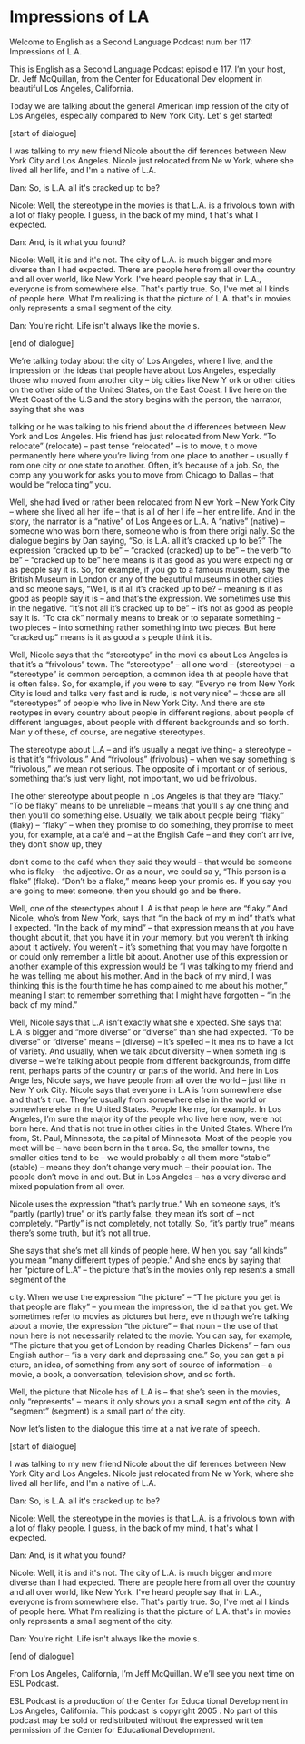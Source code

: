 # Impressions of LA

Welcome to English as a Second Language Podcast num ber 117: Impressions of L.A.

This is English as a Second Language Podcast episod e 117. I’m your host, Dr. Jeff McQuillan, from the Center for Educational Dev elopment in beautiful Los Angeles, California.

Today we are talking about the general American imp ression of the city of Los Angeles, especially compared to New York City. Let’ s get started!

[start of dialogue]

I was talking to my new friend Nicole about the dif ferences between New York City and Los Angeles. Nicole just relocated from Ne w York, where she lived all her life, and I'm a native of L.A.

Dan: So, is L.A. all it's cracked up to be?

Nicole: Well, the stereotype in the movies is that L.A. is a frivolous town with a lot of flaky people. I guess, in the back of my mind, t hat's what I expected.

Dan: And, is it what you found?

Nicole: Well, it is and it's not. The city of L.A. is much bigger and more diverse than I had expected. There are people here from all  over the country and all over world, like New York. I've heard people say that in  L.A., everyone is from somewhere else. That's partly true. So, I've met al l kinds of people here. What I'm realizing is that the picture of L.A. that's in  movies only represents a small segment of the city.

Dan: You're right. Life isn't always like the movie s.

[end of dialogue]

We’re talking today about the city of Los Angeles, where I live, and the impression or the ideas that people have about Los Angeles, especially those who moved from another city – big cities like New Y ork or other cities on the other side of the United States, on the East Coast.  I live here on the West Coast of the U.S and the story begins with the person, the narrator, saying that she was

talking or he was talking to his friend about the d ifferences between New York and Los Angeles. His friend has just relocated from  New York. “To relocate” (relocate) – past tense “relocated” – is to move, t o move permanently here where you’re living from one place to another – usually f rom one city or one state to another. Often, it’s because of a job. So, the comp any you work for asks you to move from Chicago to Dallas – that would be “reloca ting” you.

Well, she had lived or rather been relocated from N ew York – New York City – where she lived all her life – that is all of her l ife – her entire life. And in the story, the narrator is a “native” of Los Angeles or L.A. A  “native” (native) – someone who was born there, someone who is from there origi nally. So the dialogue begins by Dan saying, “So, is L.A. all it’s cracked  up to be?” The expression “cracked up to be” – “cracked (cracked) up to be” –  the verb “to be” – “cracked up to be” here means is it as good as you were expecti ng or as people say it is. So, for example, if you go to a famous museum, say the British Museum in London or any of the beautiful museums in other cities and so meone says, “Well, is it all it’s cracked up to be? – meaning is it as good as people  say it is – and that’s the expression. We sometimes use this in the negative. “It’s not all it’s cracked up to be” – it’s not as good as people say it is. “To cra ck” normally means to break or to separate something – two pieces – into something  rather something into two pieces. But here “cracked up” means is it as good a s people think it is.

Well, Nicole says that the “stereotype” in the movi es about Los Angeles is that it’s a “frivolous” town. The “stereotype” – all one  word – (stereotype) – a “stereotype” is common perception, a common idea th at people have that is often false. So, for example, if you were to say, “Everyo ne from New York City is loud and talks very fast and is rude, is not very nice” – those are all “stereotypes” of people who live in New York City. And there are ste reotypes in every country about people in different regions, about people of different languages, about people with different backgrounds and so forth. Man y of these, of course, are negative stereotypes.

The stereotype about L.A – and it’s usually a negat ive thing- a stereotype – is that it’s “frivolous.” And “frivolous” (frivolous) – when we say something is “frivolous,” we mean not serious. The opposite of i mportant or of serious, something that’s just very light, not important, wo uld be frivolous.

The other stereotype about people in Los Angeles is  that they are “flaky.” “To be flaky” means to be unreliable – means that you’ll s ay one thing and then you’ll do something else. Usually, we talk about people being  “flaky” (flaky) – “flaky” – when they promise to do something, they promise to meet you, for example, at a café and – at the English Café – and they don’t arr ive, they don’t show up, they

don’t come to the café when they said they would – that would be someone who is flaky – the adjective. Or as a noun, we could sa y, “This person is a flake” (flake). “Don’t be a flake,” means keep your promis es. If you say you are going to meet someone, then you should go and be there.

Well, one of the stereotypes about L.A is that peop le here are “flaky.” And Nicole, who’s from New York, says that “in the back of my m ind” that’s what I expected. “In the back of my mind” – that expression means th at you have thought about it, that you have it in your memory, but you weren’t th inking about it actively. You weren’t – it’s something that you may have forgotte n or could only remember a little bit about. Another use of this expression or  another example of this expression would be “I was talking to my friend and  he was telling me about his mother. And in the back of my mind, I was thinking this is the fourth time he has complained to me about his mother,” meaning I start  to remember something that I might have forgotten – “in the back of my mind.”

Well, Nicole says that L.A isn’t exactly what she e xpected. She says that L.A is bigger and “more diverse” or “diverse” than she had  expected. “To be diverse” or “diverse” means – (diverse) – it’s spelled – it mea ns to have a lot of variety. And usually, when we talk about diversity – when someth ing is diverse – we’re talking about people from different backgrounds, from diffe rent, perhaps parts of the country or parts of the world. And here in Los Ange les, Nicole says, we have people from all over the world – just like in New Y ork City. Nicole says that everyone in L.A is from somewhere else and that’s t rue. They’re usually from somewhere else in the world or somewhere else in the United States. People like me, for example. In Los Angeles, I’m sure the major ity of the people who live here now, were not born here. And that is not true in other cities in the United States. Where I’m from, St. Paul, Minnesota, the ca pital of Minnesota. Most of the people you meet will be – have been born in tha t area. So, the smaller towns, the smaller cities tend to be – we would probably c all them more “stable” (stable) – means they don’t change very much – their populat ion. The people don’t move in and out. But in Los Angeles – has a very diverse  and mixed population from all over.

Nicole uses the expression “that’s partly true.” Wh en someone says, it’s “partly (partly) true” or it’s partly false, they mean it’s  sort of – not completely. “Partly” is not completely, not totally. So, “it’s partly true”  means there’s some truth, but it’s not all true.

She says that she’s met all kinds of people here. W hen you say “all kinds” you mean “many different types of people.” And she ends  by saying that her “picture of L.A” – the picture that’s in the movies only rep resents a small segment of the

city. When we use the expression “the picture” – “T he picture you get is that people are flaky” – you mean the impression, the id ea that you get. We sometimes refer to movies as pictures but here, eve n though we’re talking about a movie, the expression “the picture” – that noun –  the use of that noun here is not necessarily related to the movie. You can say, for example, “The picture that you get of London by reading Charles Dickens” – fam ous English author – “is a very dark and depressing one.” So, you can get a pi cture, an idea, of something from any sort of source of information – a movie, a  book, a conversation, television show, and so forth.

Well, the picture that Nicole has of L.A is – that she’s seen in the movies, only “represents” – means it only shows you a small segm ent of the city. A “segment” (segment) is a small part of the city.

Now let’s listen to the dialogue this time at a nat ive rate of speech.

[start of dialogue]

I was talking to my new friend Nicole about the dif ferences between New York City and Los Angeles. Nicole just relocated from Ne w York, where she lived all her life, and I'm a native of L.A.

Dan: So, is L.A. all it's cracked up to be?

Nicole: Well, the stereotype in the movies is that L.A. is a frivolous town with a lot of flaky people. I guess, in the back of my mind, t hat's what I expected.

Dan: And, is it what you found?

Nicole: Well, it is and it's not. The city of L.A. is much bigger and more diverse than I had expected. There are people here from all  over the country and all over world, like New York. I've heard people say that in  L.A., everyone is from somewhere else. That's partly true. So, I've met al l kinds of people here. What I'm realizing is that the picture of L.A. that's in  movies only represents a small segment of the city.

Dan: You're right. Life isn't always like the movie s.

[end of dialogue]

From Los Angeles, California, I’m Jeff McQuillan. W e’ll see you next time on ESL Podcast.

 ESL Podcast is a production of the Center for Educa tional Development in Los Angeles, California. This podcast is copyright 2005 . No part of this podcast may be sold or redistributed without the expressed writ ten permission of the Center for Educational Development.

